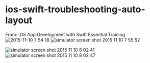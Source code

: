 # ios-swift-troubleshooting-auto-layout
From: iOS App Development with Swift Essential Training
![2015-11-10 7 54 18](https://cloud.githubusercontent.com/assets/12381283/11062034/67530d38-87e6-11e5-85ba-d9cebe7e4b50.png)
![simulator screen shot 2015 11 10 7 55 52](https://cloud.githubusercontent.com/assets/12381283/11062037/6daf9fb6-87e6-11e5-8186-2c5452b0a9da.png)

![simulator screen shot 2015 11 10 8 02 41](https://cloud.githubusercontent.com/assets/12381283/11062044/75a84092-87e6-11e5-8892-ab4b54e0728b.png)
![simulator screen shot 2015 11 10 8 02 47](https://cloud.githubusercontent.com/assets/12381283/11062045/77224bd4-87e6-11e5-9ad1-5ba658233f92.png)

